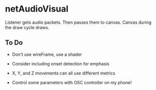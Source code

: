#  netAudioVisual

Listener gets audio packets. Then passes them to canvas. Canvas during the draw cycle draws.

## To Do

- Don't use wireFrame, use a shader

- Consider including onset detection for emphasis
- X, Y, and Z movements can all use different metrics
- Control some parameters with OSC controller on my phone!
